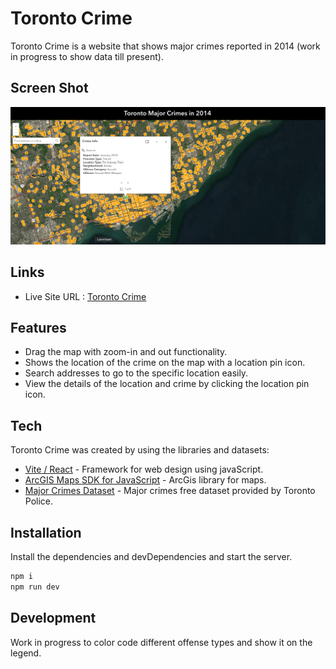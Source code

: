 # Toronto Crime

Toronto Crime is a website that shows major crimes reported in 2014 (work in progress to show data till present).

## Screen Shot

![](./public/desktop_preview/toronto-crime-desktop-preview.png)

## Links

- Live Site URL : [Toronto Crime](https://torontocrime.vercel.app/)

## Features

- Drag the map with zoom-in and out functionality.
- Shows the location of the crime on the map with a location pin icon.
- Search addresses to go to the specific location easily.
- View the details of the location and crime by clicking the location pin icon.

## Tech

Toronto Crime was created by using the libraries and datasets:

- [Vite / React](https://vitejs.dev/) - Framework for web design using javaScript.
- [ArcGIS Maps SDK for JavaScript](https://developers.arcgis.com/documentation/mapping-apis-and-services/) - ArcGis library for maps.
- [Major Crimes Dataset](https://data.torontopolice.on.ca/datasets/0a239a5563a344a3bbf8452504ed8d68_0/explore?location=43.743424%2C-79.224097%2C13.73) - Major crimes free dataset provided by Toronto Police.

## Installation

Install the dependencies and devDependencies and start the server.

```sh
npm i
npm run dev
```

## Development

Work in progress to color code different offense types and show it on the legend.
